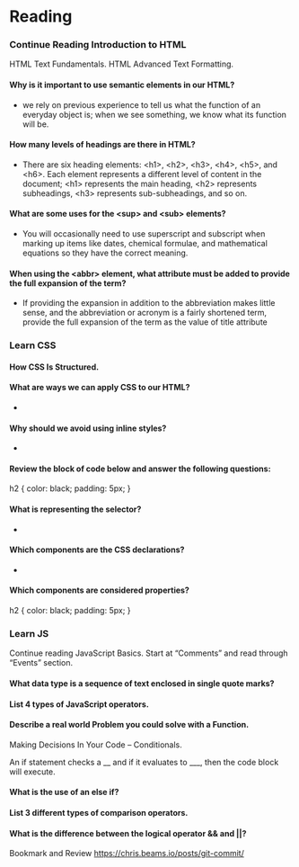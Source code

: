 # Reading
### Continue Reading Introduction to HTML
HTML Text Fundamentals. HTML Advanced Text Formatting.

#### Why is it important to use semantic elements in our HTML?

* we rely on previous experience to tell us what the function of an everyday object is; when we see something, we know what its function will be. 

#### How many levels of headings are there in HTML?

* There are six heading elements: \<h1>, \<h2>, \<h3>, \<h4>, \<h5>, and \<h6>. Each element represents a different level of content in the document; \<h1> represents the main heading, \<h2> represents subheadings, \<h3> represents sub-subheadings, and so on.

#### What are some uses for the \<sup> and \<sub> elements?
  
* You will occasionally need to use superscript and subscript when marking up items like dates, chemical formulae, and mathematical equations so they have the correct meaning. 
  
#### When using the \<abbr> element, what attribute must be added to provide the full expansion of the term?
  
* If providing the expansion in addition to the abbreviation makes little sense, and the abbreviation or acronym is a fairly shortened term, provide the full expansion of the term as the value of title attribute
  
### Learn CSS
#### How CSS Is Structured.

#### What are ways we can apply CSS to our HTML?

* 
  
#### Why should we avoid using inline styles?

* 
  
#### Review the block of code below and answer the following questions:

   h2 {
     color: black;
     padding: 5px;
   }
  
#### What is representing the selector?

* 
  
#### Which components are the CSS declarations?

* 
  
#### Which components are considered properties?
  
   h2 {
     color: black;
     padding: 5px;
   }
  
### Learn JS
Continue reading JavaScript Basics. Start at “Comments” and read through “Events” section.

#### What data type is a sequence of text enclosed in single quote marks?
  
#### List 4 types of JavaScript operators.
  
#### Describe a real world Problem you could solve with a Function.
  
Making Decisions In Your Code – Conditionals.

An if statement checks a __ and if it evaluates to ___, then the code block will execute.
#### What is the use of an else if?
  
#### List 3 different types of comparison operators.
  
#### What is the difference between the logical operator && and ||?
  
Bookmark and Review
https://chris.beams.io/posts/git-commit/
